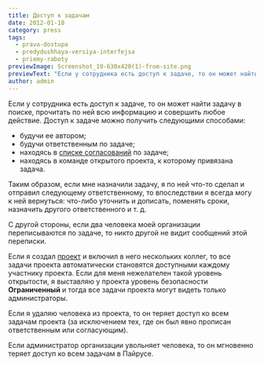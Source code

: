 ```yaml
---
title: Доступ к задачам
date: 2012-01-18
category: press
tags:
  - prava-dostupa
  - predydushhaya-versiya-interfejsa
  - priemy-raboty
previewImage: Screenshot_19-630x420(1)-from-site.png
previewText: "Если у сотрудника есть доступ к задаче, то он может найти задачу в поиске, прочитать по ней всю информацию и совершить любое действие. Доступ к задаче можно получить следующими способами"
author: admin
---
```

Если у сотрудника есть доступ к задаче, то он может найти задачу в поиске, прочитать по ней всю информацию и совершить любое действие. Доступ к задаче можно получить следующими способами:

- будучи ее автором;
- будучи ответственным по задаче;
- находясь в [списке согласований](https://pyrus.com/ru/blog/dobavlenie-avtor…-etapov-v-formah) по задаче;
- находясь в команде открытого проекта, к которому привязана задача.

Таким образом, если мне назначили задачу, я по ней что-то сделал и отправил следующему ответственному, то впоследствии я всегда могу к ней вернуться: что-либо уточнить и дописать, поменять сроки, назначить другого ответственного и т. д.

С другой стороны, если два человека моей организации переписываются по задаче, то никто другой не видит сообщений этой переписки.

Если я создал [проект](https://pyrus.com/ru/blog/proekty-v-pyrus) и включил в него нескольких коллег, то все задачи проекта автоматически становятся доступными каждому участнику проекта. Если для меня нежелателен такой уровень открытости, я выставляю у проекта уровень безопасности **Ограниченный** и тогда все задачи проекта могут видеть только администраторы.

Если я удаляю человека из проекта, то он теряет доступ ко всем задачам проекта (за исключением тех, где он был явно прописан ответственным или согласующим).

Если администратор организации увольняет человека, то он мгновенно теряет доступ ко всем задачам в Пайрусе.